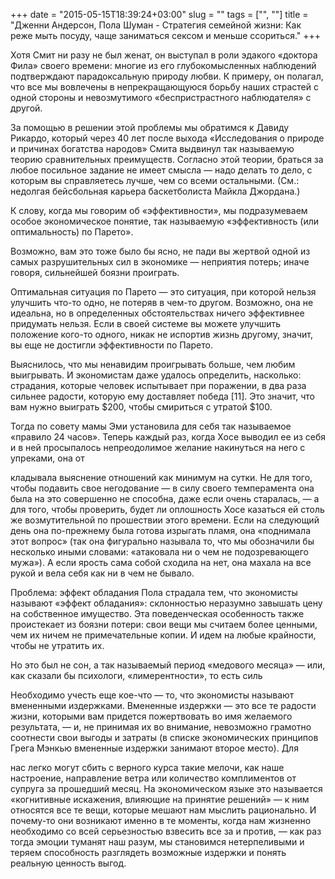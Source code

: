 +++
date = "2015-05-15T18:39:24+03:00"
slug = ""
tags = ["", ""]
title = "Дженни Андерсон, Пола Шуман - Стратегия семейной жизни: Как реже мыть посуду, чаще заниматься сексом и меньше ссориться."
+++

Хотя Смит ни разу не был женат, он выступал в роли эдакого «доктора Фила»
своего времени: многие из его глубокомысленных наблюдений подтверждают
парадоксальную природу любви. К примеру, он полагал, что все мы вовлечены в
непрекращающуюся борьбу наших страстей с одной стороны и невозмутимого
«беспристрастного наблюдателя» с другой.

За помощью в решении этой проблемы мы обратимся к Давиду Рикардо, который через
40 лет после выхода «Исследования о природе и причинах богатства народов» Смита
выдвинул так называемую теорию сравнительных преимуществ. Согласно этой теории,
браться за любое посильное задание не имеет смысла — надо делать то дело, с
которым вы справляетесь лучше, чем со всеми остальными. (См.: недолгая
бейсбольная карьера баскетболиста Майкла Джордана.)

К слову, когда мы говорим об «эффективности», мы подразумеваем особое
экономическое понятие, так называемую «эффективность (или оптимальность) по
Парето».

Возможно, вам это тоже было бы ясно, не пади вы жертвой одной из самых
разрушительных сил в экономике — неприятия потерь; иначе говоря, сильнейшей
боязни проиграть.

Оптимальная ситуация по Парето — это ситуация, при которой нельзя улучшить
что-то одно, не потеряв в чем-то другом. Возможно, она не идеальна, но в
определенных обстоятельствах ничего эффективнее придумать нельзя. Если в своей
системе вы можете улучшить положение кого-то одного, никак не испортив жизнь
другому, значит, вы еще не достигли эффективности по Парето.

Выяснилось, что мы ненавидим проигрывать больше, чем любим выигрывать. И
экономистам даже удалось определить, насколько: страдания, которые человек
испытывает при поражении, в два раза сильнее радости, которую ему доставляет
победа [11]. Это значит, что вам нужно выиграть $200, чтобы смириться с утратой
$100.

Тогда по совету мамы Эми установила для себя так называемое «правило 24 часов».
Теперь каждый раз, когда Хосе выводил ее из себя и в ней просыпалось
непреодолимое желание накинуться на него с упреками, она от

кладывала выяснение отношений как минимум на сутки. Не для того, чтобы подавить
свое негодование — в силу своего темперамента она была на это совершенно не
способна, даже если очень старалась, — а для того, чтобы проверить, будет ли
оплошность Хосе казаться ей столь же возмутительной по прошествии этого времени.
Если на следующий день она по-прежнему была готова изрыгать пламя, она
«поднимала этот вопрос» (так она фигурально называла то, что мы обозначили бы
несколько иными словами: «атаковала ни о чем не подозревающего мужа»). А если
ярость сама собой сходила на нет, она махала на все рукой и вела себя как ни в
чем не бывало.

Проблема: эффект обладания Пола страдала тем, что экономисты называют «эффект
обладания»: склонностью неразумно завышать цену на собственное имущество. Эта
поведенческая особенность также проистекает из боязни потери: свои вещи мы
считаем более ценными, чем их ничем не примечательные копии. И идем на любые
крайности, чтобы не утратить их.

Но это был не сон, а так называемый период «медового месяца» — или, как сказали
бы психологи, «лимерентности», то есть силь

Необходимо учесть еще кое-что — то, что экономисты называют вмененными
издержками. Вмененные издержки — это все те радости жизни, которыми вам придется
пожертвовать во имя желаемого результата, — и, не принимая их во внимание,
невозможно грамотно соотнести свои выгоды и затраты (в списке экономических
принципов Грега Мэнкью вмененные издержки занимают второе место). Для

нас легко могут сбить с верного курса такие мелочи, как наше настроение,
направление ветра или количество комплиментов от супруга за прошедший месяц. На
экономическом языке это называется «когнитивные искажения, влияющие на принятие
решений» — к ним относятся все те вещи, которые мешают нам мыслить рационально.
И почему-то они возникают именно в те моменты, когда нам жизненно необходимо со
всей серьезностью взвесить все за и против, — как раз тогда эмоции туманят наш
разум, мы становимся нетерпеливыми и теряем способность разглядеть возможные
издержки и понять реальную ценность выгод.
